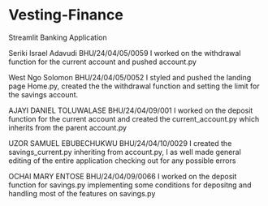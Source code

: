 # Vesting-Finance
Streamlit Banking Application

Seriki Israel Adavudi 
BHU/24/04/05/0059
I worked on the withdrawal function for the current account and pushed account.py

West Ngo Solomon
BHU/24/04/05/0052
I styled and pushed the landing page Home.py, created the the withdrawal function and setting the limit for the savings account.

AJAYI DANIEL TOLUWALASE
BHU/24/04/09/001
I worked on the deposit function for the current account and created the current_account.py which inherits from the parent account.py

UZOR SAMUEL EBUBECHUKWU
BHU/24/04/10/0029
I created the savings_current.py inheriting from account.py, I as well made general editing of the entire application checking out for any possible errors

OCHAI MARY ENTOSE
BHU/24/04/09/0066
I worked on the deposit function for savings.py implementing some conditions for depositng and handling most of the features on savings.py

